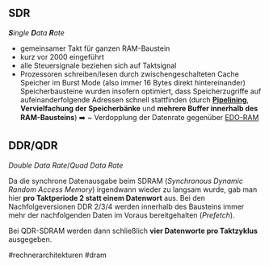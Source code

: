 ## SDR

***S**ingle **D**ata **R**ate*

* gemeinsamer Takt für ganzen RAM-Baustein
* kurz vor 2000 eingeführt
* alle Steuersignale beziehen sich auf Taktsignal
* Prozessoren schreiben/lesen durch zwischengeschalteten Cache Speicher im Burst Mode (also immer 16 Bytes direkt hintereinander)
  Speicherbausteine wurden insofern optimiert, dass Speicherzugriffe auf aufeinanderfolgende Adressen schnell stattfinden (durch **[Pipelining](Pipelining.md)**, **Vervielfachung der Speicherbänke** und **mehrere Buffer innerhalb des RAM-Bausteins**) :arrow_right: ~ Verdopplung der Datenrate gegenüber [EDO-RAM](EDO-RAM.md)

## DDR/QDR

*Double Data Rate*/*Quad Data Rate*

Da die synchrone Datenausgabe beim SDRAM (*Synchronous Dynamic Random Access Memory*) irgendwann wieder zu langsam wurde, gab man hier **pro Taktperiode 2 statt einem Datenwort** aus.
Bei den Nachfolgeversionen DDR 2/3/4 werden innerhalb des Bausteins immer mehr der nachfolgenden Daten im Voraus bereitgehalten (*Prefetch*).

Bei QDR-SDRAM werden dann schließlich **vier Datenworte pro Taktzyklus** ausgegeben.

\#rechnerarchitekturen #dram 
